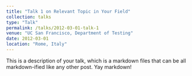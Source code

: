 ```yaml
---
title: "Talk 1 on Relevant Topic in Your Field"
collection: talks
type: "Talk"
permalink: /talks/2012-03-01-talk-1
venue: "UC San Francisco, Department of Testing"
date: 2012-03-01
location: "Rome, Italy"
---
```


This is a description of your talk, which is a markdown files that can be all markdown-ified like any other post. Yay markdown!